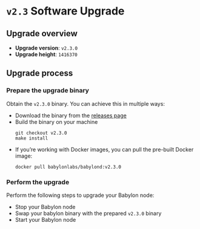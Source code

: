 # `v2.3` Software Upgrade

## Upgrade overview

- **Upgrade version**: `v2.3.0`
- **Upgrade height**: `1416370`

## Upgrade process

### Prepare the upgrade binary

Obtain the `v2.3.0` binary. You can achieve this in multiple ways:
  - Download the binary from the [releases
    page](https://github.com/babylonlabs-io/babylon/releases/tag/v2.3.0)
  - Build the binary on your machine
    ```shell
    git checkout v2.3.0
    make install
    ```
  - If you’re working with Docker images, you can pull the pre-built Docker image:
    ```shell
    docker pull babylonlabs/babylond:v2.3.0
    ```

### Perform the upgrade

Perform the following steps to upgrade your Babylon node:
* Stop your Babylon node
* Swap your babylon binary with the prepared `v2.3.0` binary
* Start your Babylon node